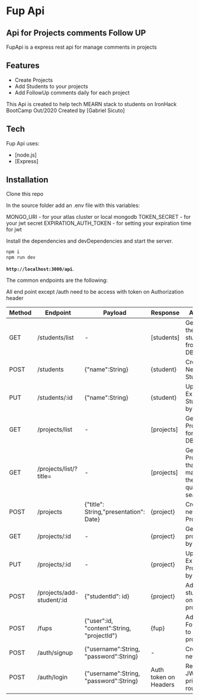 # Fup Api
## Api for Projects comments Follow UP


FupApi is a express rest api for manage comments in projects

## Features

- Create Projects
- Add Students to your projects
- Add FollowUp comments daily for each project


This Api is created to help tech MEARN stack to students on IronHack BootCamp Out/2020 
Created by [Gabriel Sicuto]


## Tech

Fup Api uses:

- [node.js]
- [Express] 



## Installation

Clone this repo

In the source folder add an .env file with this variables:

MONGO_URI - for your atlas cluster or local mongodb
TOKEN_SECRET - for your jwt secret
EXPIRATION_AUTH_TOKEN - for setting your expiration time for jwt

Install the dependencies and devDependencies and start the server.

```sh
npm i
npm run dev
```

**`http://localhost:3000/api`**.

The common endpoints are the following:

All end point except /auth need to be access with token on Authorization header

| Method | Endpoint | Payload | Response | Action |
| --- | --- | --- | --- | --- |
| GET | /students/list | - | [students]    | Get all the students from the DB |
| POST | /students | {"name":String} | {student} | Create New Student |
| PUT | /students/:id | {"name":String} | {student} | Update Existing Student by Id |
| GET | /projects/list | - | [projects] | Get all Projects form the DB |
| GET | /projects/list/?title= | - | [projects] | Get all Projects that title match the query search |
| POST | /projects | {"title": String,"presentation": Date} | {project} | Create new Project |
| GET | /projects/:id | - | {project} | Get one project by id |
| PUT | /projects/:id | - | {project} | Update Existing Project by Id |
| POST | /projects/add-student/:id | {"studentId": id} | {project} | Add an student on a project |
| POST | /fups | {"user":id, "content":String, "projectId"} | {fup} | Add an FollowUp to a project |
| POST | /auth/signup | {"username":String, "password":String} | - | Create new user |
| POST | /auth/login | {"username":String, "password":String} | Auth token on Headers | Return JWT to private routes |





